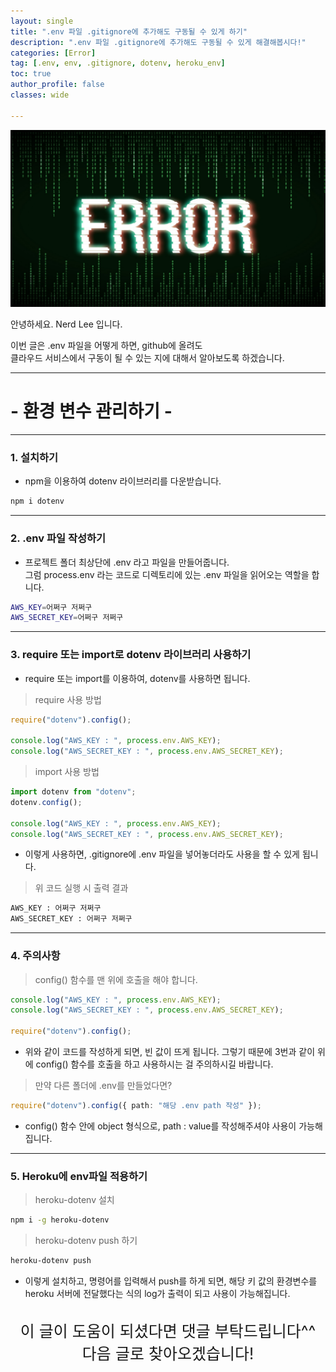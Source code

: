 ```yaml
---
layout: single
title: ".env 파일 .gitignore에 추가해도 구동될 수 있게 하기"
description: ".env 파일 .gitignore에 추가해도 구동될 수 있게 해결해봅시다!"
categories: [Error]
tag: [.env, env, .gitignore, dotenv, heroku_env]
toc: true
author_profile: false
classes: wide

---
```


![](/assets/img/etc/error.png)

안녕하세요. Nerd Lee 입니다.

이번 글은 .env 파일을 어떻게 하면, github에 올려도<br>
클라우드 서비스에서 구동이 될 수 있는 지에 대해서 알아보도록 하겠습니다.

---

# - 환경 변수 관리하기 -

---

### 1. 설치하기

- npm을 이용하여 dotenv 라이브러리를 다운받습니다.

```bash
npm i dotenv
```

---

### 2. .env 파일 작성하기

- 프로젝트 폴더 최상단에 .env 라고 파일을 만들어줍니다.<br>그럼 process.env 라는 코드로 디렉토리에 있는 .env 파일을 읽어오는 역할을 합니다.

```bash
AWS_KEY=어쩌구 저쩌구
AWS_SECRET_KEY=어쩌구 저쩌구
```

---

### 3. require 또는 import로 dotenv 라이브러리 사용하기

- require 또는 import를 이용하여, dotenv를 사용하면 됩니다.

> require 사용 방법

```typescript
require("dotenv").config();

console.log("AWS_KEY : ", process.env.AWS_KEY);
console.log("AWS_SECRET_KEY : ", process.env.AWS_SECRET_KEY);
```

> import 사용 방법

```typescript
import dotenv from "dotenv";
dotenv.config();

console.log("AWS_KEY : ", process.env.AWS_KEY);
console.log("AWS_SECRET_KEY : ", process.env.AWS_SECRET_KEY);
```

- 이렇게 사용하면, .gitignore에 .env 파일을 넣어놓더라도 사용을 할 수 있게 됩니다.

> 위 코드 실행 시 출력 결과

```bash
AWS_KEY : 어쩌구 저쩌구
AWS_SECRET_KEY : 어쩌구 저쩌구
```

---

### 4. 주의사항

> config() 함수를 맨 위에 호출을 해야 합니다.

```typescript
console.log("AWS_KEY : ", process.env.AWS_KEY);
console.log("AWS_SECRET_KEY : ", process.env.AWS_SECRET_KEY);

require("dotenv").config();
```

- 위와 같이 코드를 작성하게 되면, 빈 값이 뜨게 됩니다. 그렇기 때문에 3번과 같이 위에 config() 함수를 호출을 하고 사용하시는 걸 주의하시길 바랍니다.

> 만약 다른 폴더에 .env를 만들었다면?

```typescript
require("dotenv").config({ path: "해당 .env path 작성" });
```

- config() 함수 안에 object 형식으로, path : value를 작성해주셔야 사용이 가능해집니다.

---

### 5. Heroku에 env파일 적용하기

> heroku-dotenv 설치

```bash
npm i -g heroku-dotenv
```

> heroku-dotenv push 하기

```bash
heroku-dotenv push
```

- 이렇게 설치하고, 명령어를 입력해서 push를 하게 되면, 해당 키 값의 환경변수를 heroku 서버에 전달했다는 식의 log가 출력이 되고 사용이 가능해집니다.<br><br>

<div style="font-size:25px; text-align:center">
이 글이 도움이 되셨다면 댓글 부탁드립니다^^<br>
다음 글로 찾아오겠습니다!

</div>
